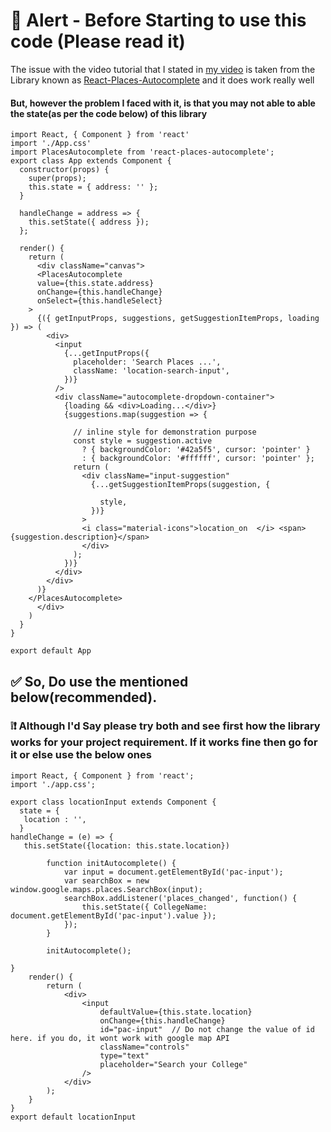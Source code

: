 # 🚨 Alert - Before Starting to use this code (Please read it)


The issue with the video tutorial that I stated in [my video](https://youtu.be/-KOZwDkWpJE "How to Make an Auto Complete Search Input in React.js") is taken from the Library known as [React-Places-Autocomplete](https://www.npmjs.com/package/react-places-autocomplete) and it does work really well

<h4>But, however the problem I faced with it, is that you may not able to able the state(as per the code below) of this library</h4> 

```
import React, { Component } from 'react'
import './App.css'
import PlacesAutocomplete from 'react-places-autocomplete';
export class App extends Component {
  constructor(props) {
    super(props);
    this.state = { address: '' };
  }
 
  handleChange = address => {
    this.setState({ address });
  };
 
  render() {
    return (
      <div className="canvas">
      <PlacesAutocomplete
      value={this.state.address}
      onChange={this.handleChange}
      onSelect={this.handleSelect}
    >
      {({ getInputProps, suggestions, getSuggestionItemProps, loading }) => (
        <div>
          <input
            {...getInputProps({
              placeholder: 'Search Places ...',
              className: 'location-search-input',
            })}
          />
          <div className="autocomplete-dropdown-container">
            {loading && <div>Loading...</div>}
            {suggestions.map(suggestion => {
              
              // inline style for demonstration purpose
              const style = suggestion.active
                ? { backgroundColor: '#42a5f5', cursor: 'pointer' }
                : { backgroundColor: '#ffffff', cursor: 'pointer' };
              return (
                <div className="input-suggestion"
                  {...getSuggestionItemProps(suggestion, {
                    
                    style,
                  })}
                >
                <i class="material-icons">location_on  </i> <span>{suggestion.description}</span>
                </div>
              );
            })}
          </div>
        </div>
      )}
    </PlacesAutocomplete>
      </div>
    )
  }
}

export default App
```

<h2>
✅ So, Do use the mentioned below(recommended).
</h2>
<h3>❕❗ Although I'd Say please try both and see first how the library works for your project requirement. If it works fine then go for it or else use the below ones</h3>

```
import React, { Component } from 'react';
import './app.css';

export class locationInput extends Component {
  state = {
   location : '',
  }
handleChange = (e) => {
   this.setState({location: this.state.location})
  
		function initAutocomplete() {
			var input = document.getElementById('pac-input');
			var searchBox = new window.google.maps.places.SearchBox(input);
			searchBox.addListener('places_changed', function() {
				this.setState({ CollegeName: document.getElementById('pac-input').value });
			});
		}
  
		initAutocomplete();

}
	render() {
		return (
			<div>
				<input
					defaultValue={this.state.location}
					onChange={this.handleChange}
					id="pac-input"  // Do not change the value of id here. if you do, it wont work with google map API
					className="controls"
					type="text"
					placeholder="Search your College"
				/>
			</div>
		);
	}
}
export default locationInput
```
